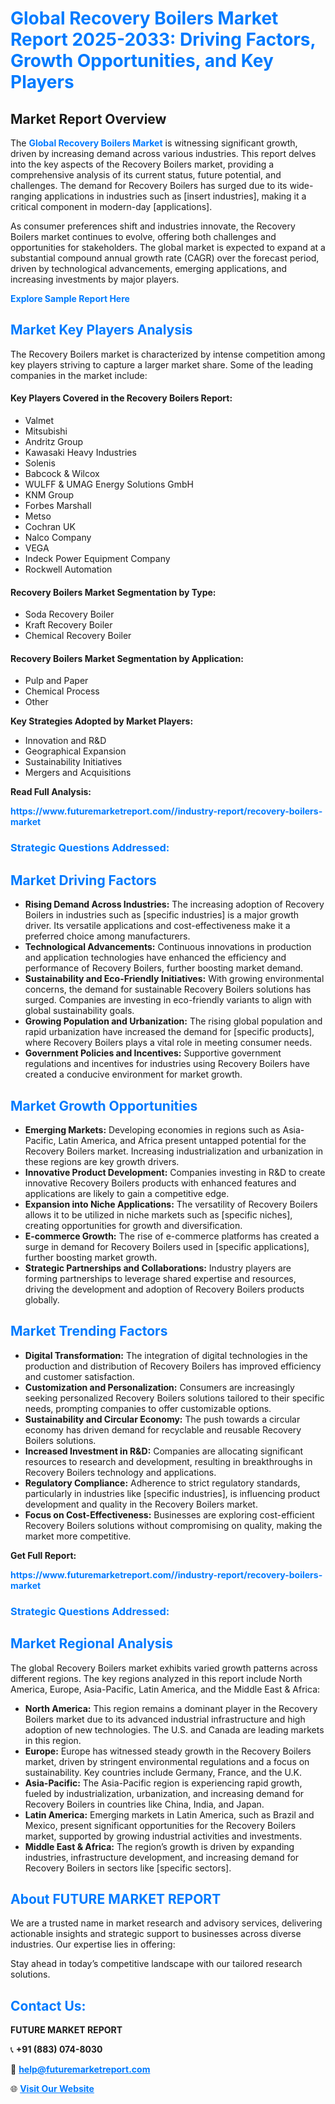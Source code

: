<h1 style="color: #007BFF;">Global Recovery Boilers Market Report 2025-2033: Driving Factors, Growth Opportunities, and Key Players</h1>

<section id="overview">
<h2>Market Report Overview</h2>
<p>The <a href="https://www.futuremarketreport.com//industry-report/recovery-boilers-market" style="color: #007BFF; text-decoration: none;"><strong>Global Recovery Boilers Market</strong></a> is witnessing significant growth, driven by increasing demand across various industries. This report delves into the key aspects of the Recovery Boilers market, providing a comprehensive analysis of its current status, future potential, and challenges. The demand for Recovery Boilers has surged due to its wide-ranging applications in industries such as [insert industries], making it a critical component in modern-day [applications].</p>
<p>As consumer preferences shift and industries innovate, the Recovery Boilers market continues to evolve, offering both challenges and opportunities for stakeholders. The global market is expected to expand at a substantial compound annual growth rate (CAGR) over the forecast period, driven by technological advancements, emerging applications, and increasing investments by major players.</p>
</section>

<section id="overview">
<p><a href="https://www.futuremarketreport.com//request-sample/reportId=60008" style="color: #007BFF; text-decoration: none;"><strong>Explore Sample Report Here</strong></a></p>
</section>

<section id="key-players">
<h2 style="color: #007BFF;">Market Key Players Analysis</h2>
<p>The Recovery Boilers market is characterized by intense competition among key players striving to capture a larger market share. Some of the leading companies in the market include:</p>
<h4>Key Players Covered in the Recovery Boilers Report:</h4>
<ul><li>Valmet</li><li>Mitsubishi</li><li>Andritz Group</li><li>Kawasaki Heavy Industries</li><li>Solenis</li><li>Babcock &amp; Wilcox</li><li>WULFF &amp; UMAG Energy Solutions GmbH</li><li>KNM Group</li><li>Forbes Marshall</li><li>Metso</li><li>Cochran UK</li><li>Nalco Company</li><li>VEGA</li><li>Indeck Power Equipment Company</li><li>Rockwell Automation</li></ul>
<h4>Recovery Boilers Market Segmentation by Type:</h4>
<ul><li>Soda Recovery Boiler</li><li>Kraft Recovery Boiler</li><li>Chemical Recovery Boiler</li></ul>

<h4>Recovery Boilers Market Segmentation by Application:</h4>
<ul><li>Pulp and Paper</li><li>Chemical Process</li><li>Other</li></ul>
<p><strong>Key Strategies Adopted by Market Players:</strong></p>
<ul>
<li>Innovation and R&D</li>
<li>Geographical Expansion</li>
<li>Sustainability Initiatives</li>
<li>Mergers and Acquisitions</li>
</ul>
</section>

<section>
<p><strong>Read Full Analysis: </strong></p><a href="https://www.futuremarketreport.com//industry-report/recovery-boilers-market" style="color: #007BFF; text-decoration: none;"><strong>https://www.futuremarketreport.com//industry-report/recovery-boilers-market</strong></a>
<h3 style="color: #007BFF;">Strategic Questions Addressed:</h3>
</section>

<section id="driving-factors">
<h2 style="color: #007BFF;">Market Driving Factors</h2>
<ul>
<li><strong>Rising Demand Across Industries:</strong> The increasing adoption of Recovery Boilers in industries such as [specific industries] is a major growth driver. Its versatile applications and cost-effectiveness make it a preferred choice among manufacturers.</li>
<li><strong>Technological Advancements:</strong> Continuous innovations in production and application technologies have enhanced the efficiency and performance of Recovery Boilers, further boosting market demand.</li>
<li><strong>Sustainability and Eco-Friendly Initiatives:</strong> With growing environmental concerns, the demand for sustainable Recovery Boilers solutions has surged. Companies are investing in eco-friendly variants to align with global sustainability goals.</li>
<li><strong>Growing Population and Urbanization:</strong> The rising global population and rapid urbanization have increased the demand for [specific products], where Recovery Boilers plays a vital role in meeting consumer needs.</li>
<li><strong>Government Policies and Incentives:</strong> Supportive government regulations and incentives for industries using Recovery Boilers have created a conducive environment for market growth.</li>
</ul>
</section>

<section id="growth-opportunities">
<h2 style="color: #007BFF;">Market Growth Opportunities</h2>
<ul>
<li><strong>Emerging Markets:</strong> Developing economies in regions such as Asia-Pacific, Latin America, and Africa present untapped potential for the Recovery Boilers market. Increasing industrialization and urbanization in these regions are key growth drivers.</li>
<li><strong>Innovative Product Development:</strong> Companies investing in R&D to create innovative Recovery Boilers products with enhanced features and applications are likely to gain a competitive edge.</li>
<li><strong>Expansion into Niche Applications:</strong> The versatility of Recovery Boilers allows it to be utilized in niche markets such as [specific niches], creating opportunities for growth and diversification.</li>
<li><strong>E-commerce Growth:</strong> The rise of e-commerce platforms has created a surge in demand for Recovery Boilers used in [specific applications], further boosting market growth.</li>
<li><strong>Strategic Partnerships and Collaborations:</strong> Industry players are forming partnerships to leverage shared expertise and resources, driving the development and adoption of Recovery Boilers products globally.</li>
</ul>
</section>

<section id="trending-factors">
<h2 style="color: #007BFF;">Market Trending Factors</h2>
<ul>
<li><strong>Digital Transformation:</strong> The integration of digital technologies in the production and distribution of Recovery Boilers has improved efficiency and customer satisfaction.</li>
<li><strong>Customization and Personalization:</strong> Consumers are increasingly seeking personalized Recovery Boilers solutions tailored to their specific needs, prompting companies to offer customizable options.</li>
<li><strong>Sustainability and Circular Economy:</strong> The push towards a circular economy has driven demand for recyclable and reusable Recovery Boilers solutions.</li>
<li><strong>Increased Investment in R&D:</strong> Companies are allocating significant resources to research and development, resulting in breakthroughs in Recovery Boilers technology and applications.</li>
<li><strong>Regulatory Compliance:</strong> Adherence to strict regulatory standards, particularly in industries like [specific industries], is influencing product development and quality in the Recovery Boilers market.</li>
<li><strong>Focus on Cost-Effectiveness:</strong> Businesses are exploring cost-efficient Recovery Boilers solutions without compromising on quality, making the market more competitive.</li>
</ul>
</section>

<section>
<p><strong>Get Full Report: </strong></p><a href="https://www.futuremarketreport.com//industry-report/recovery-boilers-market" style="color: #007BFF; text-decoration: none;"><strong>https://www.futuremarketreport.com//industry-report/recovery-boilers-market</strong></a>
<h3 style="color: #007BFF;">Strategic Questions Addressed:</h3>
</section>


<section id="regional-analysis">
<h2 style="color: #007BFF;">Market Regional Analysis</h2>
<p>The global Recovery Boilers market exhibits varied growth patterns across different regions. The key regions analyzed in this report include North America, Europe, Asia-Pacific, Latin America, and the Middle East & Africa:</p>
<ul>
<li><strong>North America:</strong> This region remains a dominant player in the Recovery Boilers market due to its advanced industrial infrastructure and high adoption of new technologies. The U.S. and Canada are leading markets in this region.</li>
<li><strong>Europe:</strong> Europe has witnessed steady growth in the Recovery Boilers market, driven by stringent environmental regulations and a focus on sustainability. Key countries include Germany, France, and the U.K.</li>
<li><strong>Asia-Pacific:</strong> The Asia-Pacific region is experiencing rapid growth, fueled by industrialization, urbanization, and increasing demand for Recovery Boilers in countries like China, India, and Japan.</li>
<li><strong>Latin America:</strong> Emerging markets in Latin America, such as Brazil and Mexico, present significant opportunities for the Recovery Boilers market, supported by growing industrial activities and investments.</li>
<li><strong>Middle East & Africa:</strong> The region’s growth is driven by expanding industries, infrastructure development, and increasing demand for Recovery Boilers in sectors like [specific sectors].</li>
</ul>
</section>

<footer>
<h2 style="color: #007BFF;">About FUTURE MARKET REPORT</h2>
<p>We are a trusted name in market research and advisory services, delivering actionable insights and strategic support to businesses across diverse industries. Our expertise lies in offering:</p>

<p>Stay ahead in today’s competitive landscape with our tailored research solutions.</p>

<h2 style="color: #007BFF;">Contact Us:</h2>
<p><strong>FUTURE MARKET REPORT</strong></p>
<p>📞 <strong>+91 (883) 074-8030</strong></p>
<p>📧 <strong><a href="mailto:help@futuremarketreport.com" style="color: #007BFF;">help@futuremarketreport.com</a></strong></p>
<p>🌐 <strong><a href="https://www.futuremarketreport.com/" style="color: #007BFF;">Visit Our Website</a></strong></p>
</footer>